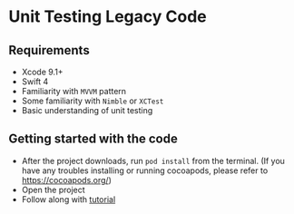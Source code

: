 # Unit Testing Legacy Code

## Requirements
- Xcode 9.1+
- Swift 4
- Familiarity with `MVVM` pattern
- Some familiarity with `Nimble` or `XCTest`
- Basic understanding of unit testing

## Getting started with the code
- After the project downloads, run `pod install` from the terminal. (If you have any troubles installing or running cocoapods, please refer to https://cocoapods.org/)
- Open the project
- Follow along with [tutorial](https://medium.com/@dmlebron/unit-testing-legacy-code-7a7c0ea9e6c4)







